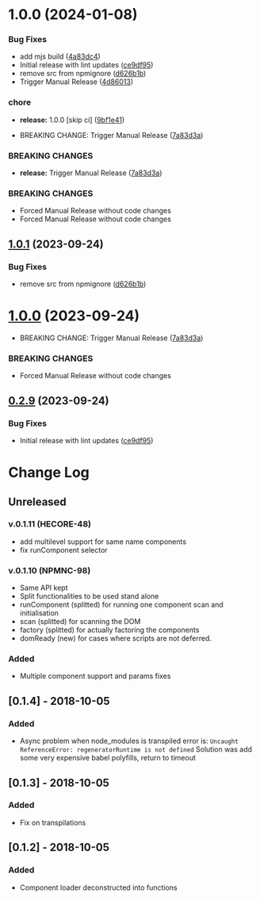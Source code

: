 # 1.0.0 (2024-01-08)


### Bug Fixes

* add mjs build ([4a83dc4](https://github.com/easingthemes/aem-component-loader/commit/4a83dc411ffbddaf924037e8d5401b993c1ae94c))
* Initial release with lint updates ([ce9df95](https://github.com/easingthemes/aem-component-loader/commit/ce9df95a61762bc65d1a967a8cb3e6418d7d1125))
* remove src from npmignore ([d626b1b](https://github.com/easingthemes/aem-component-loader/commit/d626b1bcd4267f53b2474e2e51778cb0b9904976))
* Trigger Manual Release ([4d86013](https://github.com/easingthemes/aem-component-loader/commit/4d86013fa60f3f5ce622f9fa4f4c305f743487d1))


### chore

* **release:** 1.0.0 [skip ci] ([9bf1e41](https://github.com/easingthemes/aem-component-loader/commit/9bf1e41c5efbd60983c63ce24394cb7cfb8d00bc))


* BREAKING CHANGE: Trigger Manual Release ([7a83d3a](https://github.com/easingthemes/aem-component-loader/commit/7a83d3a6e262e47b8887b0f4f6e50a3df8d54119))


### BREAKING CHANGES

* **release:** Trigger Manual Release ([7a83d3a](https://github.com/netcentric/component-loader/commit/7a83d3a6e262e47b8887b0f4f6e50a3df8d54119))

### BREAKING CHANGES

* Forced Manual Release without code changes
* Forced Manual Release without code changes

## [1.0.1](https://github.com/netcentric/component-loader/compare/v1.0.0...v1.0.1) (2023-09-24)


### Bug Fixes

* remove src from npmignore ([d626b1b](https://github.com/netcentric/component-loader/commit/d626b1bcd4267f53b2474e2e51778cb0b9904976))

# [1.0.0](https://github.com/netcentric/component-loader/compare/v0.2.9...v1.0.0) (2023-09-24)


* BREAKING CHANGE: Trigger Manual Release ([7a83d3a](https://github.com/netcentric/component-loader/commit/7a83d3a6e262e47b8887b0f4f6e50a3df8d54119))


### BREAKING CHANGES

* Forced Manual Release without code changes

## [0.2.9](https://github.com/netcentric/component-loader/compare/v0.2.8...v0.2.9) (2023-09-24)


### Bug Fixes

* Initial release with lint updates ([ce9df95](https://github.com/netcentric/component-loader/commit/ce9df95a61762bc65d1a967a8cb3e6418d7d1125))

# Change Log

## Unreleased

### v.0.1.11 (HECORE-48)
- add multilevel support for same name components
- fix runComponent selector

### v.0.1.10 (NPMNC-98)
- Same API kept
- Split functionalities to be used stand alone
- runComponent (splitted) for running one component scan and initialisation
- scan (splitted) for scanning the DOM
- factory (splitted) for actually factoring the components
- domReady (new) for cases where scripts are not deferred.


### Added
- Multiple component support and params fixes

## [0.1.4] - 2018-10-05
### Added
- Async problem when node_modules is transpiled error is:
  `Uncaught ReferenceError: regeneratorRuntime is not defined`
  Solution was add some very expensive babel polyfills, return to timeout

## [0.1.3] - 2018-10-05
### Added
- Fix on transpilations

## [0.1.2] - 2018-10-05
### Added
- Component loader deconstructed into functions
